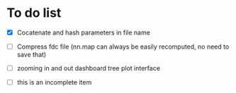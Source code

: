 # To do list
- [x] Cocatenate and hash parameters in file name
- [ ] Compress fdc file (nn.map can always be easily recomputed, no need to save that)
- [ ] zooming in and out dashboard tree plot interface 
- [ ] this is an incomplete item


